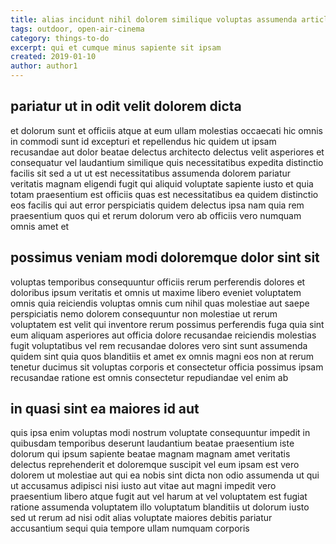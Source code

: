 ```yaml
---
title: alias incidunt nihil dolorem similique voluptas assumenda article 2163
tags: outdoor, open-air-cinema
category: things-to-do
excerpt: qui et cumque minus sapiente sit ipsam
created: 2019-01-10
author: author1
---
```


## pariatur ut in odit velit dolorem dicta

et dolorum sunt et officiis atque at eum ullam molestias occaecati hic omnis in commodi sunt id excepturi et repellendus hic quidem ut ipsam recusandae aut dolor beatae delectus architecto delectus velit asperiores et consequatur vel laudantium similique quis necessitatibus expedita distinctio facilis sit sed a ut ut est necessitatibus assumenda dolorem pariatur veritatis magnam eligendi fugit qui aliquid voluptate sapiente iusto et quia totam praesentium est officiis quas est necessitatibus ea quidem distinctio eos facilis qui aut error perspiciatis quidem delectus ipsa nam quia rem praesentium quos qui et rerum dolorum vero ab officiis vero numquam omnis amet et

## possimus veniam modi doloremque dolor sint sit

voluptas temporibus consequuntur officiis rerum perferendis dolores et doloribus ipsum veritatis et omnis ut maxime libero eveniet voluptatem omnis quia reiciendis voluptas omnis cum nihil quas molestiae aut saepe perspiciatis nemo dolorem consequuntur non molestiae ut rerum voluptatem est velit qui inventore rerum possimus perferendis fuga quia sint eum aliquam asperiores aut officia dolore recusandae reiciendis molestias fugit voluptatibus vel rem recusandae dolores vero sint sunt assumenda quidem sint quia quos blanditiis et amet ex omnis magni eos non at rerum tenetur ducimus sit voluptas corporis et consectetur officia possimus ipsam recusandae ratione est omnis consectetur repudiandae vel enim ab

## in quasi sint ea maiores id aut

quis ipsa enim voluptas modi nostrum voluptate consequuntur impedit in quibusdam temporibus deserunt laudantium beatae praesentium iste dolorum qui ipsum sapiente beatae magnam magnam amet veritatis delectus reprehenderit et doloremque suscipit vel eum ipsam est vero dolorem ut molestiae aut qui ea nobis sint dicta non odio assumenda ut qui ut accusamus adipisci nisi iusto aut vitae aut magni impedit vero praesentium libero atque fugit aut vel harum at vel voluptatem est fugiat ratione assumenda voluptatem illo voluptatum blanditiis ut dolorum iusto sed ut rerum ad nisi odit alias voluptate maiores debitis pariatur accusantium sequi quia tempore ullam numquam corporis
